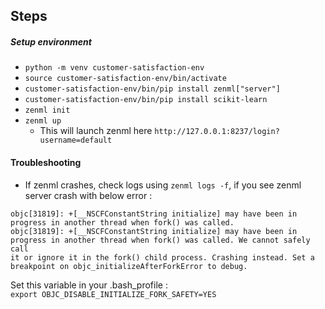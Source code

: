 ## Steps 


##### Setup environment  

* `python -m venv customer-satisfaction-env`  
* `source customer-satisfaction-env/bin/activate`  
* `customer-satisfaction-env/bin/pip install zenml["server"]`  
* `customer-satisfaction-env/bin/pip install scikit-learn`  
* `zenml init`  
* `zenml up`  
    * This will launch zenml here `http://127.0.0.1:8237/login?username=default`      

#### Troubleshooting 

* If zenml crashes, check logs using `zenml logs -f`, if you see zenml server crash with below error :  
```
objc[31819]: +[__NSCFConstantString initialize] may have been in progress in another thread when fork() was called.   
objc[31819]: +[__NSCFConstantString initialize] may have been in progress in another thread when fork() was called. We cannot safely call  
it or ignore it in the fork() child process. Crashing instead. Set a breakpoint on objc_initializeAfterForkError to debug. 
```   
Set this variable in your .bash_profile :  
`export OBJC_DISABLE_INITIALIZE_FORK_SAFETY=YES`  

